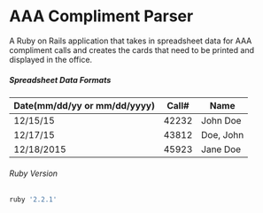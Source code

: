# AAA Compliment Parser

A Ruby on Rails application that takes in spreadsheet data for AAA compliment calls and creates
the cards that need to be printed and displayed in the office.

##### Spreadsheet Data Formats

Date(mm/dd/yy or mm/dd/yyyy)  |  Call# | Name
--- | --- | ---
12/15/15 | 42232 | John Doe
12/17/15 | 43812 | Doe, John
12/18/2015 | 45923 | Jane Doe



###### Ruby Version
```ruby
ruby '2.2.1'
```
